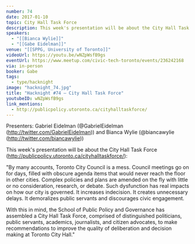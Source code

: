 ```yaml
---
number: 74
date: 2017-01-10
topic: City Hall Task Force
description: This week's presentation will be about the City Hall Task Force By many accounts, Toronto City Council is a mess. Council meetings go on for days, filled with obscure agenda items that would never reach the floor in other cities. Complex policies and plans are amended on the fly with little or no consideration, research, or debate. Such dysfunction has real impacts on how our city is governed. It increases indecision. It creates unnecessary delays. It demoralizes public servants and discourages civic engagement.With this in mind, the School of Public Policy and Governance has assembled a City Hall Task Force, comprised of distinguished politicians, public servants, academics, journalists, and citizen advocates, to make recommendations to improve the quality of deliberation and decision making at Toronto City Hall.‘
speakers:
  - "[[Bianca Wylie]]"
  - "[[Gabe Eidelman]]"
venue: "[[SPPG, University of Toronto]]"
videoUrl: https://youtu.be/wNZpWsfB9gs
eventUrl: https://www.meetup.com/civic-tech-toronto/events/236242168
via: in-person
booker: Gabe
tags:
  - type/hacknight
image: "hacknight_74.jpg"
title: "Hacknight #74 – City Hall Task Force"
youtubeID: wNZpWsfB9gs
link_mentions:
  - http://publicpolicy.utoronto.ca/cityhalltaskforce/
---
```

Presenters: Gabriel Eidelman (@GabrielEidelman (http://twitter.com/GabrielEidelman)) and Bianca Wylie (@biancawylie (http://twitter.com/biancawylie))

This week's presentation will be about the City Hall Task Force (http://publicpolicy.utoronto.ca/cityhalltaskforce/):

"By many accounts, Toronto City Council is a mess. Council meetings go on for days, filled with obscure agenda items that would never reach the floor in other cities. Complex policies and plans are amended on the fly with little or no consideration, research, or debate. Such dysfunction has real impacts on how our city is governed. It increases indecision. It creates unnecessary delays. It demoralizes public servants and discourages civic engagement.

With this in mind, the School of Public Policy and Governance has assembled a City Hall Task Force, comprised of distinguished politicians, public servants, academics, journalists, and citizen advocates, to make recommendations to improve the quality of deliberation and decision making at Toronto City Hall."
